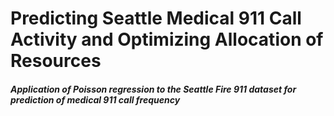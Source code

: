 # Predicting Seattle Medical 911 Call Activity and Optimizing Allocation of Resources

##### Application of Poisson regression to the Seattle Fire 911 dataset for prediction of medical 911 call frequency
